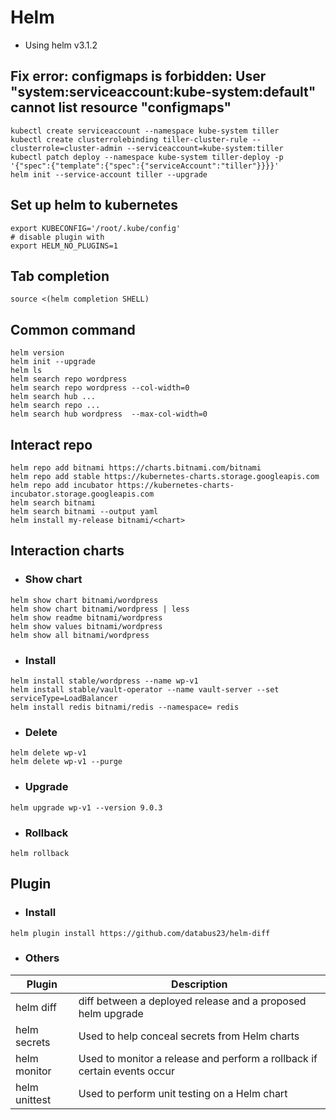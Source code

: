 # Helm
- Using helm v3.1.2

## Fix error: configmaps is forbidden: User "system:serviceaccount:kube-system:default" cannot list resource "configmaps"
```text
kubectl create serviceaccount --namespace kube-system tiller
kubectl create clusterrolebinding tiller-cluster-rule --clusterrole=cluster-admin --serviceaccount=kube-system:tiller
kubectl patch deploy --namespace kube-system tiller-deploy -p '{"spec":{"template":{"spec":{"serviceAccount":"tiller"}}}}'      
helm init --service-account tiller --upgrade
```

## Set up helm to kubernetes
```text
export KUBECONFIG='/root/.kube/config'
# disable plugin with
export HELM_NO_PLUGINS=1
```
## Tab completion
```text
source <(helm completion SHELL)
```
## Common command
```text
helm version
helm init --upgrade
helm ls
helm search repo wordpress
helm search repo wordpress --col-width=0
helm search hub ...
helm search repo ...
helm search hub wordpress  --max-col-width=0
```
## Interact repo
```text
helm repo add bitnami https://charts.bitnami.com/bitnami
helm repo add stable https://kubernetes-charts.storage.googleapis.com
helm repo add incubator https://kubernetes-charts-incubator.storage.googleapis.com
helm search bitnami
helm search bitnami --output yaml
helm install my-release bitnami/<chart>
```

## Interaction charts
* ### Show chart
```text
helm show chart bitnami/wordpress
helm show chart bitnami/wordpress | less
helm show readme bitnami/wordpress
helm show values bitnami/wordpress
helm show all bitnami/wordpress
```
* ### Install
```text
helm install stable/wordpress --name wp-v1
helm install stable/vault-operator --name vault-server --set serviceType=LoadBalancer
helm install redis bitnami/redis --namespace= redis
```
* ### Delete
```text
helm delete wp-v1
helm delete wp-v1 --purge
```
* ### Upgrade
```text
helm upgrade wp-v1 --version 9.0.3
```
* ### Rollback
```text
helm rollback 
```

## Plugin
* ### Install
```text
helm plugin install https://github.com/databus23/helm-diff
```
* ### Others
| Plugin | Description |
| -- | -- |
| helm diff | diff between a deployed release and a proposed helm upgrade |
| helm secrets | Used to help conceal secrets from Helm charts |
| helm monitor | Used to monitor a release and perform a rollback if certain events occur |
| helm unittest | Used to perform unit testing on a Helm chart |